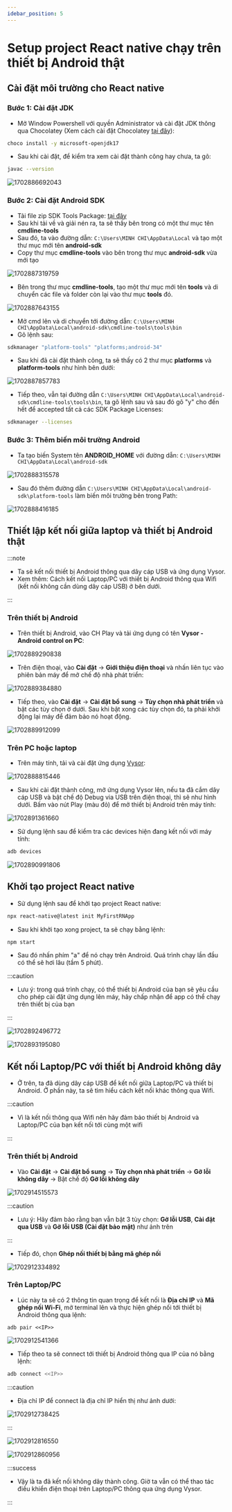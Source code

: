 ```yaml
---
idebar_position: 5
---
```


# Setup project React native chạy trên thiết bị Android thật

## Cài đặt môi trường cho React native

### **Bước 1: Cài đặt JDK**

- Mở Window Powershell với quyền Administrator và cài đặt JDK thông qua Chocolatey (Xem cách cài đặt Chocolatey [tại đây](https://chocolatey.org/install#individual-method)):

```bash
choco install -y microsoft-openjdk17
```

- Sau khi cài đặt, để kiểm tra xem cài đặt thành công hay chưa, ta gõ:

```bash
javac --version
```

![1702886692043](image/react-native-setup/1702886692043.png)

### Bước 2: Cài đặt Android SDK

- Tải file zip SDK Tools Package: [tại đây](https://developer.android.com/studio#command-line-tools-only)
- Sau khi tải về và giải nén ra, ta sẽ thấy bên trong có một thư mục tên **cmdline-tools**
- Sau đó, ta vào đường dẫn: `C:\Users\MINH CHI\AppData\Local` và tạo một thư mục mới tên **android-sdk**
- Copy thư mục **cmdline-tools** vào bên trong thư mục **android-sdk** vừa mới tạo

![1702887319759](image/react-native-setup/1702887319759.png)

- Bên trong thư mục **cmdline-tools**, tạo một thư mục mới tên **tools** và di chuyển các file và folder còn lại vào thư mục **tools** đó.

![1702887643155](image/react-native-setup/1702887643155.png)

- Mở cmd lên và di chuyển tới đường dẫn: `C:\Users\MINH CHI\AppData\Local\android-sdk\cmdline-tools\tools\bin`
- Gõ lệnh sau:

```bash
sdkmanager "platform-tools" "platforms;android-34"
```

- Sau khi đã cài đặt thành công, ta sẽ thấy có 2 thư mục **platforms** và **platform-tools** như hình bên dưới:

![1702887857783](image/react-native-setup/1702887857783.png)

- Tiếp theo, vẫn tại đường dẫn `C:\Users\MINH CHI\AppData\Local\android-sdk\cmdline-tools\tools\bin`, ta gõ lệnh sau và sau đó gõ "y" cho đến hết để accepted tất cả các SDK Package Licenses:

```bash
sdkmanager --licenses
```

### Bước 3: Thêm biến môi trường Android

- Ta tạo biến System tên **ANDROID_HOME** với đường dẫn: `C:\Users\MINH CHI\AppData\Local\android-sdk`

![1702888315578](image/react-native-setup/1702888315578.png)

- Sau đó thêm đường dẫn `C:\Users\MINH CHI\AppData\Local\android-sdk\platform-tools` làm biến môi trường bên trong Path:

![1702888416185](image/react-native-setup/1702888416185.png)

## Thiết lập kết nối giữa laptop và thiết bị Android thật

:::note

- Ta sẽ kết nối thiết bị Android thông qua dây cáp USB và ứng dụng Vysor.
- Xem thêm: Cách kết nối Laptop/PC với thiết bị Android thông qua Wifi (kết nối không cần dùng dây cáp USB) ở bên dưới.

:::

### Trên thiết bị Android

- Trên thiết bị Android, vào CH Play và tải ứng dụng có tên **Vysor - Android control on PC**:

![1702889290838](image/react-native-setup/1702889290838.png)

- Trên điện thoại, vào **Cài đặt** -> **Giới thiệu điện thoại** và nhấn liên tục vào phiên bản máy để mở chế độ nhà phát triển:

![1702889384880](image/react-native-setup/1702889384880.png)

- Tiếp theo, vào **Cài đặt** -> **Cài đặt bổ sung** -> **Tùy chọn nhà phát triển** và bật các tùy chọn ở dưới. Sau khi bật xong các tùy chọn đó, ta phải khởi động lại máy để đảm bảo nó hoạt động.

![1702889912099](image/react-native-setup/1702889912099.png)

### Trên PC hoặc laptop

- Trên máy tính, tải và cài đặt ứng dụng [Vysor](https://www.vysor.io/):

![1702888815446](image/react-native-setup/1702888815446.png)

- Sau khi cài đặt thành công, mở ứng dụng Vysor lên, nếu ta đã cắm dây cáp USB và bật chế độ Debug via USB trên điện thoại, thì sẽ như hình dưới. Bấm vào nút Play (màu đỏ) để mở thiết bị Android trên máy tính:

![1702891361660](image/react-native-setup/1702891361660.png)

- Sử dụng lệnh sau để kiểm tra các devices hiện đang kết nối với máy tính:

```bash
adb devices
```

![1702890991806](image/react-native-setup/1702890991806.png)

## Khởi tạo project React native

- Sử dụng lệnh sau để khởi tạo project React native:

```bash
npx react-native@latest init MyFirstRNApp
```

- Sau khi khởi tạo xong project, ta sẽ chạy bằng lệnh:

```bash
npm start
```

- Sau đó nhấn phím "a" để nó chạy trên Android. Quá trình chạy lần đầu có thể sẽ hơi lâu (tầm 5 phút).

:::caution

- Lưu ý: trong quá trình chạy, có thể thiết bị Android của bạn sẽ yêu cầu cho phép cài đặt ứng dụng lên máy, hãy chấp nhận để app có thể chạy trên thiết bị của bạn

:::

![1702892496772](image/react-native-setup/1702892496772.png)

![1702893195080](image/react-native-setup/1702893195080.png)

## Kết nối Laptop/PC với thiết bị Android không dây

- Ở trên, ta đã dùng dây cáp USB để kết nối giữa Laptop/PC và thiết bị Android. Ở phần này, ta sẽ tìm hiểu cách kết nối khác thông qua Wifi.

:::caution

- Vì là kết nối thông qua Wifi nên hãy đảm bảo thiết bị Android và Laptop/PC của bạn kết nối tới cùng một wifi

:::

### Trên thiết bị Android

- Vào **Cài đặt** -> **Cài đặt bổ sung** -> **Tùy chọn nhà phát triển** -> **Gỡ lỗi không dây** -> Bật chế độ **Gỡ lỗi không dây**

![1702914515573](image/react-native-setup/1702914515573.png)

:::caution

- Lưu ý: Hãy đảm bảo rằng bạn vẫn bật 3 tùy chọn: **Gỡ lỗi USB**, **Cài đặt qua USB** và **Gỡ lỗi USB (Cài đặt bảo mật)** như ảnh trên

:::

- Tiếp đó, chọn **Ghép nối thiết bị bằng mã ghép nối**

![1702912334892](image/react-native-setup/1702912334892.png)

### Trên Laptop/PC

- Lúc này ta sẽ có 2 thông tin quan trọng để kết nối là **Địa chỉ IP** và **Mã ghép nối Wi-Fi**, mở terminal lên và thực hiện ghép nối tới thiết bị Android thông qua lệnh:

```
adb pair <<IP>>
```

![1702912541366](image/react-native-setup/1702912541366.png)

- Tiếp theo ta sẽ connect tới thiết bị Android thông qua IP của nó bằng lệnh:

```bash
adb connect <<IP>>
```

:::caution

- Địa chỉ IP để connect là địa chỉ IP hiển thị như ảnh dưới:

![1702912738425](image/react-native-setup/1702912738425.png)

:::

![1702912816550](image/react-native-setup/1702912816550.png)

![1702912860956](image/react-native-setup/1702912860956.png)

:::success

- Vậy là ta đã kết nối không dây thành công. Giờ ta vẫn có thể thao tác điều khiển điện thoại trên Laptop/PC thông qua ứng dụng Vysor.

:::
